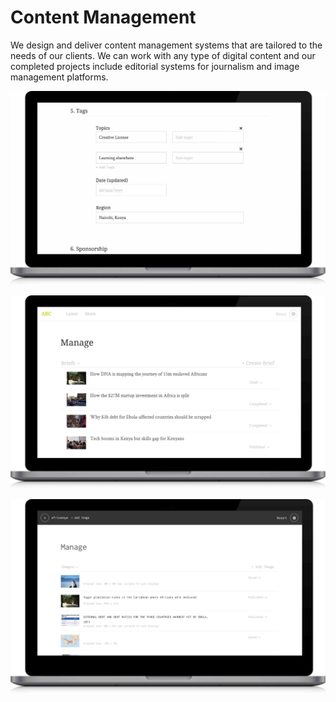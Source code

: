 # Content Management

We design and deliver content management systems that are tailored to the needs of our clients. We can work with any type of digital content and our completed projects include editorial systems for journalism and image management platforms.

<p class="center">
	<img class="abc-laptop" src="../assets/abc-laptop-content.jpg">
</p>

<p class="center">
	<img class="abc-laptop" src="../assets/abc-laptop.jpg">
</p>

<p class="center">
	<img class="abc-laptop" src="../assets/africaneye-laptop-content.jpg">
</p>
